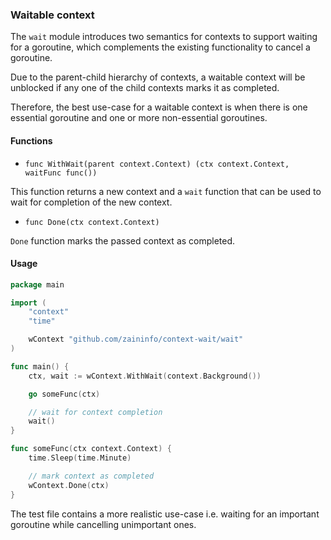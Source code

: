 ### Waitable context

The `wait` module introduces two semantics for contexts to support waiting for a goroutine, which complements the existing functionality to cancel a goroutine.

Due to the parent-child hierarchy of contexts, a waitable context will be unblocked if any one of the child contexts marks it as completed.

Therefore, the best use-case for a waitable context is when there is one essential goroutine and one or more non-essential goroutines.

#### Functions

- `func WithWait(parent context.Context) (ctx context.Context, waitFunc func())`

This function returns a new context and a `wait` function that can be used to wait for completion of the new context.

- `func Done(ctx context.Context)`

`Done` function marks the passed context as completed.

#### Usage

```go
package main

import (
	"context"
	"time"

	wContext "github.com/zaininfo/context-wait/wait"
)

func main() {
	ctx, wait := wContext.WithWait(context.Background())

	go someFunc(ctx)

	// wait for context completion
	wait()
}

func someFunc(ctx context.Context) {
	time.Sleep(time.Minute)

	// mark context as completed
	wContext.Done(ctx)
}
```

The test file contains a more realistic use-case i.e. waiting for an important goroutine while cancelling unimportant ones.
